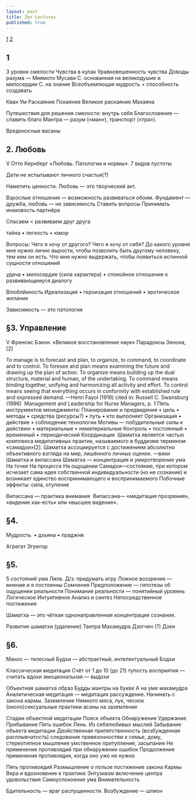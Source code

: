 ```yaml
---
layout: post
title: Zen Lectures
published: true
---
```


[1](#1) 
[2](#2-Любовь)  

## 1
3 уровня смелости
Чувства в кулак
Уравновешенность чувства
Доводы разума — Миямото Мусави
С. основанная на великодушие и милосердии
С. на знание
Всеобъемлющая мудрость + способность создавать

Кван Ум
Раскаяние
Покаяние
Великое раскаяние Махаяна

Путешествия для решения смелости: внутрь себя
Благословение — славить благо
Мантра — разум («ман»), транспорт («тра»).

Вредоносные васаны


## 2. Любовь

V  Отто Кернберг «Любовь. Патологии и нормы».
7 видов пустоты

Дети не испытывают личного счастья(?)

Наметить ценности.
Любовь — это творческий акт.

Взрослые отношения — возможность развиваться обоим.
Фундамент — дружба, любовь — не зависимость
Ставить вопросы
Принимать инаковость партнёра

Спасаем < развиваем друг друга

тайна • легкость • юмор

Вопросы:
Чего я хочу от другого? Чего я хочу от себя?
До какого уровня мне нужно лично вырости, чтобы позволить быть другому человеку, тем кем он есть.
Что мне нужно выдержать, чтобы появиться истинной сущности отношений

удача • милосердие (сила характера) • спокойное отношение к развивающемуся диалогу

Влюблйнность
Идеализация • героизация отношений • эротическое желание

Зависимость — это патология


## §3. Управление

V Френсис Бэкон.  «Великое восстановление наук» Парадоксы Зенона, [2]

To manage is to forecast and plan, to organize, to command, to coordinate and to control. 
To foresee and plan means examining the future and drawing up the plan of action. 
To organize means building up the dual structure, material and human, of the undertaking. 
To command means binding together, unifying and harmonizing all activity and effort. 
To control means seeing that everything occurs in conformity with established rule and expressed demand.
 —Henri Fayol (1916) cited in: Russell C. Swansburg (1996)  Management and Leadership for Nurse Managers, p. 1
Пять инструментов менеджмента:
Планирование и предвидение • цель • методы • средства (ресурсы?) • путь • кто выполняет
Организация • действие • соблюдение технологии
Мотивы — побудительные силы к действию • материальные • нематериальные
Контроль • постоянный • временный • периодический
Координация 
Шаматха является частью комплекса медитативных практик, называемого в буддизме термином «самадхи»[2].
Шаматха ассоциируется с достижением абсолютно объективного взгляда на мир, лишённого личных оценок. —вики
Шаматха и випассана 
Шаматха — концентрация и умиротворение ума
На точке
На процессе
На ощущении
Самадхи—состояние, при котором исчезает сама идея собственной индивидуальности (но не сознание) и возникает единство воспринимающего и воспринимаемого
Побочные эффекты: сила, отупение

Випассана — практика внимания 
Випассана— «медитация прозрения», «видение как-есть» или «высшее видение».


## §4.

Мудрость  • дхьяна • праджня

Агрегат
Эгрегор


## §5.
5 состояний ума
Лила. Д/з: придумать игру
Ложное воззрение — мнение и я постоянны
Сомнения
Предположение — гипотезы об ощущении реальности
Понимание реальности — понятийный уровень
Логическое
Интуитивное
Анализ и синтез
Непосредственное постижение

Шаматха — это чёткая однонаправленная концентрация сознания.

Развитие шаматхи (удаление)
Тантра
Махамудра
Дзогчен (?)
Дзен


## §6.

Манос — телесный
Будхи — абстрактный, интелектуальный
Бодхи

Классическая медитация
Счёт от 1 до 10 (до 21)
тупость восприятия — считать вдохи
эмоциональная — выдохи


Объектная шаматха
образ Будды
мантры на букве А
на уме
махамудра
Аналитическая медитация — медитация рассуждение. Начинать с закона кармы.
Заземление
Немного мяса, лук, чеснок
(около)сексуальные практики
асаны на заземление

Стадии объектной медитации
Поиск объекта
Обнаружение
Удержание
Прибывание
Пять ошибок
Лень. Из себялюбивых мыслей
Забывание объекта медитации
Двойственная припятственность (возбужденная расплывчатость)
следование привязонностям к семье, дому, стереотипное мышление 
умственное притупление, засыпание
Не применение противоядий при обнаружении ошибок
Продолжение применения противоядия, когда оно уже не нужно

Пять противоядий
Размышление о пользе постижение закона Кармы
Вера и вдохновение к практике
Энтузиазм включение центра удовольствия
Самоуспокоение ума
Внимательность

Бдительность — враг распущенности.
Возбуждение — шпион
 
